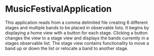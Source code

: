 # MusicFestivalApplication
This application reads from a comma delimited file creating 6 different stages and multiple bands to be placed in observable lists. It begins by displaying a home view with a button for each stage. Clicking a button changes the view to a stage view and displays the bands currently in a stages observable list. The stage view contains functionality to move a band up or down the list or relocate a band to another stage.
